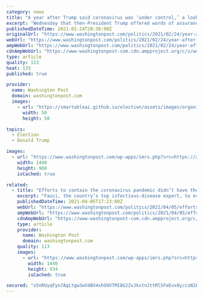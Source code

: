 ```yaml
---
category: news
title: "A year after Trump said coronavirus was ‘under control,’ a look back at the first news stories"
excerpt: "Wednesday that then-President Trump offered words of assurance about the coronavirus which had only recently been detected in the United States. “The Coronavirus is very much under control in the USA,"
publishedDateTime: 2021-02-24T20:36:00Z
originalUrl: "https://www.washingtonpost.com/politics/2021/02/24/year-after-trump-said-coronavirus-was-under-control-look-back-first-news-stories/"
webUrl: "https://www.washingtonpost.com/politics/2021/02/24/year-after-trump-said-coronavirus-was-under-control-look-back-first-news-stories/"
ampWebUrl: "https://www.washingtonpost.com/politics/2021/02/24/year-after-trump-said-coronavirus-was-under-control-look-back-first-news-stories/?outputType=amp"
cdnAmpWebUrl: "https://www-washingtonpost-com.cdn.ampproject.org/c/s/www.washingtonpost.com/politics/2021/02/24/year-after-trump-said-coronavirus-was-under-control-look-back-first-news-stories/?outputType=amp"
type: article
quality: 113
heat: 133
published: true

provider:
  name: Washington Post
  domain: washingtonpost.com
  images:
    - url: "https://smartableai.github.io/election/assets/images/organizations/washingtonpost.com-50x50.jpg"
      width: 50
      height: 50

topics:
  - Election
  - Donald Trump

images:
  - url: "https://www.washingtonpost.com/wp-apps/imrs.php?src=https://arc-anglerfish-washpost-prod-washpost.s3.amazonaws.com/public/C3JNHGTAAII6VLCQDBYB4FHANU.jpg&w=1440"
    width: 1440
    height: 960
    isCached: true

related:
  - title: "Efforts to contain the coronavirus pandemic didn’t have the death toll Trump seemed to predict"
    excerpt: "Fauci, the country’s top infectious-disease expert, to evaluate warnings by then-President Donald Trump about the toll of closing businesses in an effort to halt the spread of the virus. Support our journalism. Subscribe today. “Dr. Fauci, could you ..."
    publishedDateTime: 2021-04-05T17:23:00Z
    webUrl: "https://www.washingtonpost.com/politics/2021/04/05/efforts-contain-coronavirus-pandemic-didnt-have-death-toll-trump-seemed-predict/"
    ampWebUrl: "https://www.washingtonpost.com/politics/2021/04/05/efforts-contain-coronavirus-pandemic-didnt-have-death-toll-trump-seemed-predict/?outputType=amp"
    cdnAmpWebUrl: "https://www-washingtonpost-com.cdn.ampproject.org/c/s/www.washingtonpost.com/politics/2021/04/05/efforts-contain-coronavirus-pandemic-didnt-have-death-toll-trump-seemed-predict/?outputType=amp"
    type: article
    provider:
      name: Washington Post
      domain: washingtonpost.com
    quality: 113
    images:
      - url: "https://www.washingtonpost.com/wp-apps/imrs.php?src=https://arc-anglerfish-washpost-prod-washpost.s3.amazonaws.com/public/T4NQ6AEQ54I6XKW4V54HAGRQZI.jpg&w=1440"
        width: 1440
        height: 934
        isCached: true

secured: "x5nRUyqFyn7AgLtgw3wV4BV4xhOUVTMI8G2ZvJkstnJttMlSFeEvx8y/csN1bPOVq7xpIsf0S7bbgFg88TMoyxvlqZII4JnrU79xsW8EkJ4/5/cZ4s1sYKjJTKj6ZKCbkEU9q7KG0JyBhVQeUj4I4ZI3ZHIQdw6hz5ia742Mu/USzz9z/gaUS7LuKMPbL4V1LIZciG4uqbnS+X7bAkeKz1f2fmNgSZvUdG2NPKHuZfIko2g9qe/zRXzWCQAYg5hXTg+ZSu2lWphagKhPcTPQ7VDw8nn/IZoLEEwoiKDlLi+0xmb+pAPnvL3rds2vWqLyO7MXR5cu1a8a+Kns8n57eS9KYnqiiRLoXMpc2Kloe7M=;H9YKSxj5vePdX73YP6hBKA=="
---
```


